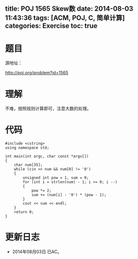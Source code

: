 ﻿title: POJ 1565 Skew数
date: 2014-08-03 11:43:36
tags: [ACM, POJ, C, 简单计算]
categories: Exercise
toc: true
---
# 题目
源地址：

http://poj.org/problem?id=1565

# 理解
不难，按照规则计算即可，注意大数的处理。

<!-- more -->

# 代码
```#include <iostream>
#include <cstring>
using namespace std;

int main(int argc, char const *argv[])
{
    char num[35];
    while (cin >> num && num[0] != '0')
    {
        unsigned int pow = 1, sum = 0;
        for (int i = strlen(num) - 1; i >= 0; i --)
        {
            pow *= 2;
            sum += (num[i] - '0') * (pow - 1);
        }
        cout << sum << endl;
    }
    return 0;
}
```	
# 更新日志
- 2014年08月03日 已AC。